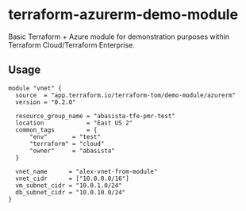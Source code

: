 # terraform-azurerm-demo-module
Basic Terraform + Azure module for demonstration purposes within Terraform Cloud/Terraform Enterprise.

## Usage

```hcl
module "vnet" {
  source  = "app.terraform.io/terraform-tom/demo-module/azurerm"
  version = "0.2.0"

  resource_group_name = "abasista-tfe-pmr-test"
  location            = "East US 2"
  common_tags         = {
      "env"       = "test"
      "terraform" = "cloud"
      "owner"     = "abasista"
  }

  vnet_name      = "alex-vnet-from-module"
  vnet_cidr      = ["10.0.0.0/16"]
  vm_subnet_cidr = "10.0.1.0/24"
  db_subnet_cidr = "10.0.10.0/24"
}
```
